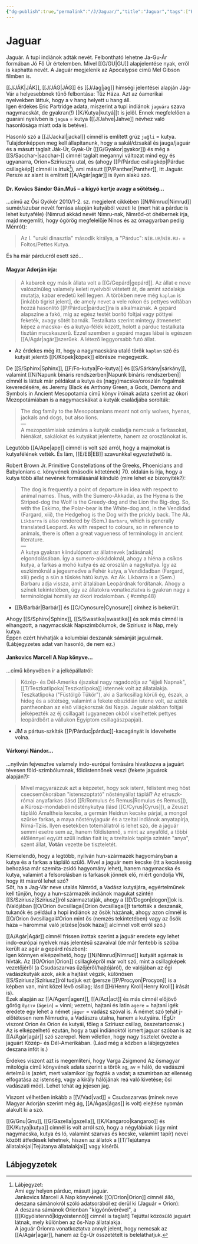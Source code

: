 ```yaml
---
{"dg-publish":true,"permalink":"/J/Jaguar/","title":"Jaguar","tags":["Englishtexttranslated"],"created":"2023-11-05T10:32","updated":"2024-02-02T03:12"}
---
```



# Jaguar

Jaguár. A tupí indiánok adták nevét. Felbontható lehetne Ja-Gu-Ár formában Jó Fő Úr értelemben. Mivel [[G/GU\|GU]] alapjelentése nyak, erről is kaphatta nevét. A Jaguár megjelenik az Apocalypse című Mel Gibson filmben is.  

[[J/JÁK\|JÁK]], [[J/JÁG\|JÁG]] és [[J/Jag\|jag]] hímségi jelentései alapján Jág-Vár a helyesebbnek tűnő felbontása: Tűz Háza. Azt az óamerikai nyelvekben láttuk, hogy a v hang helyett u hang áll.  
Igen érdekes Eric Partridge adata, miszerint a tupi indiánok `jaguára` szava nagymacskát, de gyakran(!) [[K/Kutya\|kutyá]]t is jelöl. Ennek megfelelően a guarani nyelvben is `jagua` = kutya ([[J/Jahve\|Jahve]] névhez való hasonlósága miatt oda is betéve).  

Hasonló szó a [[J/Jackal\|jackal]] címnél is említett grúz `jaĝli` = kutya. Tulajdonképpen meg kell állapítanunk, hogy a sakál/dzsakál és jauga/jaguár és a másutt taglalt Ják-Úr, Gyak-Úr ([[G/Gyakor\|gyakor]]) és még a [[S/Sacchar-\|sacchar-]] címnél taglalt megannyi változat mind egy és ugyanarra, Orion+Szíriuszra utal, és (ahogy [[P/Párduc csillagkép\|Párduc csillagkép]] címnél is írtuk[^1]), ami másutt [[P/Panther\|Panther]], itt Jaguár. Persze az alant is említett [[A/Agár\|agár]] is ilyen alakú szó.  

#### Dr. Kovács Sándor Gán.Muš – a kígyó kertje avagy a sötétség...

...című az Ősi Gyökér 2010/1-2. sz. megjelent cikkében [[N/Nimrud\|Nimrud]] sumér/szubar nevét forrása alapján kutyából vezeti le (mert hát a párduc is lehet kutyaféle) (Nimrud akkád nevét Nimru-nak, Nimrôd-ot óhébernek írja, majd megemlíti, hogy ógörög megfelelője Ninos és az ómagyarban pedig Ménrót):  
> Az I. "uruki dinasztia" második királya, a "Párduc": `NÍB.UR`/`NÍB.RU₇` = Foltos/Pettes Kutya.  

És ha már párducról esett szó...  

#### Magyar Adorján írja:  

> A kabarok egy másik állata volt a [[G/Gepárd\|gepárd]]. Az állat e neve valószínűleg valamely keleti nyelvből vétetett át, de amint szóalakja mutatja, kabar eredetű kell legyen. A törökben neve még `kaplan` is \[inkább tigrist jelent\], de amely nevet a vele rokon és pettyes voltában hozzá hasonlító [[P/Párduc\|párduc]]ra is alkalmaznak. A gepárd alapszíne a fakó, míg az egész testét borító foltjai vagy pöttyei feketék, avagy sötét barnák. Testalkata szerint mintegy átmenetet képez a macska- és a kutya-félék között, holott a párduc testalkata tisztán macskaszerű. Ezzel szemben a gepárd magas lábai is egészen [[A/Agár\|agár]]szerűek. A létező leggyorsabb futó állat.  
- Az érdekes még itt, hogy a nagymacskára utaló török `kaplan` szó és kutyát jelentő [[K/Köpek\|köpek]] előrésze megegyezik.  

De [[S/Sphinx\|Sphinx]], [[F/Fo-kutya\|Fo-kutya]] és [[S/Sárkány\|sárkány]], valamint [[N/Napunk bináris rendszerben\|Napunk bináris rendszerben]] címnél is láttuk már példákat a kutya és (nagy)macska/oroszlán fogalmak keveredésére, és Jeremy Black és Anthony Green, a Gods, Demons and Symbols in Ancient Mesopotamia című könyv íróinak adata szerint az ókori Mezopotámiában is a nagymacskákat a kutyák családjába sorolták:  
> The dog family to the Mesopotamians meant not only wolves, hyenas, jackals and dogs, but also lions.  
> —  
> A mezopotámiaiak számára a kutyák családja nemcsak a farkasokat, hiénákat, sakálokat és kutyákat jelentette, hanem az oroszlánokat is.  

Legutóbb [[A/Ape\|ape]] címnél is volt szó arról, hogy a majmokat is kutyafélének vették. És lám, [[E/EB\|EB]] szavunkkal egyeztethető is.  

Robert Brown Jr. Primitive Constellations of the Greeks, Phoenicians and Babylonians c. könyvének (második kötetének) 70. oldalán is írja, hogy a kutya több állat nevének formálásánál kiinduló (mire lehet ez bizonyíték?):  
> The dog is frequently a point of departure in idea with respect to animal names. Thus, with the Sumero-Akkadai, as the Hyena is the Striped-dog the Wolf is the Greedy-dog and the Lion the Big-dog. So, with the Eskimo, the Polar-bear is the White-dog and, in the Vendidad (Fargard, xiii), the Hedgehog is the Dog with the prickly back. The Ak. `Likbarra` is also rendered by (Sem.) `Barbaru`, which is generally translated Leopard. As with respect to colours, so in reference to animals, there is often a great vagueness of terminology in ancient literature.  
> —  
> A kutya gyakran kiindulópont az állatnevek \[adásának\] elgondolásában. Így a sumero-akkádoknál, ahogy a hiéna a csíkos kutya, a farkas a mohó kutya és az oroszlán a nagykutya. Így az eszkimóknál a jegesmedve a Fehér kutya, a Vendidadban (Fargard, xiii) pedig a sün a tüskés hátú kutya. Az Ak. Likbarra is a (Sem.) Barbaru adja vissza, amit általában Leopárdnak fordítanak. Ahogy a színek tekintetében, úgy az állatokra vonatkoztatva is gyakran nagy a terminológiai homály az ókori irodalomban.  { #cmhp48}

- [[B/Barbár\|Barbár]] és [[C/Cynosure\|Cynosure]] címhez is bekerült.  

Ahogy [[S/Sphinx\|Sphinx]], [[S/Swastika\|swastika]] és sok más címnél is elhangzott, a nagymacskák Napszimbólumok, de Szíriusz is Nap, mely kutya.  
Éppen ezért hívhatják a kolumbiai deszanák sámánját jaguárnak. (Lábjegyzetes adat van hasonló, de nem ez.)  

#### Jankovics Marcell A Nap könyve...

...című könyvében ír a jelképállatról:  
> Közép- és Dél-Amerika éjszakai nagy ragadozója az "éjjeli Napnak", [[T/Teszkatlipoka\|Teszkatlipoka]] istennek volt az állatalakja. Teszkatlipoka ("Füstölgő Tükör"), aki a Sarkcsillag körüli ég, észak, a hideg és a sötétség, valamint a fekete obszidián istene volt, az azték pantheonban az első világkorszak ősi Napja. Jaguár alakban foltjai jelképezték az éj csillagait (ugyanezen okból viselhettek pettyes leopárdbőrt a vállukon Egyiptom csillagászpapjai).  
- JM a pártus-szkíták [[P/Párduc\|párduc]]-kacagányát is idevehette volna.  

#### Várkonyi Nándor...

...nyilván fejvesztve valamely indo-európai forrására hivatkozva a jaguárt tévesen föld-szimbólumnak, földistennőnek veszi (fekete jaguárok alapján?):  
> Mivel magyarázzuk azt a képzetet, hogy sok istent, félistent meg hőst csecsemőkorában "istenszoptató" nőstényállat táplál? Az etruszk-római anyafarkas (lásd [[R/Romulus és Remus\|Romulus és Remus]]), a Kürosz-mondabeli nősténykutya (lásd [[C/Cyrus\|Cyrus]]), a Zeuszt tápláló Amaltheia kecske, a germán Heidrun kecske párjai, a mongol szürke farkas, a maya nőstényjaguár és a tzeltal indiánok anyatapírja, Nimá-Tziis. Ilyen esetekben totemállatról is lehet szó, de a jaguár semmi esetre sem az, hanem földistennő, s mint az anyaföld, a többi élőlénnyel együtt szüli indián fiait is; a tzeltalok tapírja szintén "anya", szent állat, **Votán** vezette be tiszteletét.  

Kiemelendő, hogy a legtöbb, nyilván hun-származék hagyományban a kutya és a farkas a tápláló szülő. Mivel a jaguár nem kecske (itt a kecskeség behozása már szemita-zsidó hagyomány lehet), hanem nagymacska és kutya, valamint a felsorolásban is farkasok jönnek elő, miért gondolja VN, hogy itt másról lehet szó?  
Sőt, ha a Jag-Vár neve utalás Nimród, a Vadász kutyájára, egyértelműnek kell tűnjön, hogy a hun-származék indiánok magukat szintén [[S/Szíriusz\|Szíriusz]]ról származtatják, ahogy a [[D/Dogon\|dogon]]ok is. (Valójában [[O/Orion övcsillagai\|Orion övcsillagai]]t tartották a deszanák, tukanók és például a hopi indiánok az ősök házának, ahogy azon címnél is [[O/Orion övcsillagai#Orion mint ős (nemzés tekintetében) vagy az ősök háza – hárommal való jelzése\|ősök háza]] alcímnél volt erről szó.)  

[[A/Agár\|Agár]] címnél frissen írottak szerint a jaguár eredete egy lehet indo-európai nyelvek más jelentésű szavaival (de már fentebb is szóba került az agár a gepárd részben):  
Igen könnyen elképzelhető, hogy [[N/Nimrud\|Nimrud]] kutyáit agárnak is hívták. Az [[O/Orion\|Orion]] csillagképről már volt szó, mint a csillagképek vezetőjéről (a Csudaszarvas űzőjéről/hajtójáról), de valójában az égi vadászkutyák azok, akik a hajtást végzik, különösen [[S/Szíriusz\|Szíriusz]]ról tudjuk ezt (persze [[P/Procyon\|Procyon]] is a képben van, mint közel lévő csillag; lásd [[H/Henry Kroll\|Henry Kroll]] írását is).  
Ezek alapján az [[A/Agent\|agent]], [[A/Act\|act]] és más címnél előjövő görög `ἄγειν` (`ágein`) = vinni; vezetni, hajtani és latin `agere` = hajtani igék eredete egy lehet a német `jäger` = vadász szóval is. A német szó tehát j-előtétesen nem Nimrudra, a Vadászra utalna, hanem a kutyáira. (ÉgÚr viszont Orion és Orion és kutyái, főleg a Szíriusz csillag, összetartoznak.)  
Az is elképzelhető ezután, hogy a tupi indiánoktól ismert jaguar szóban is az [[A/Agár\|agár]] szó szerepel. Nem véletlen, hogy nagy tisztelet övezte a jaguárt Közép- és Dél-Amerikában. (Lásd még a közben a lábjegyzetes deszana infót is.)  

Érdekes viszont azt is megemlíteni, hogy Varga Zsigmond Az ősmagyar mitológia című könyvének adata szerint a török `ag`, `av` = háló, de vadászni értelmű is (azért, mert valamikor így fogták a vadat; a szumirban az ellenség elfogatása az istenség, vagy a király hálójának reá való kivetése; ősi vadászati mód). Lehet tehát ag jejesen jag.

Viszont vélhetően inkább a [[V/Vad\|vad]] = Csudaszarvas (minek neve Magyar Adorján szerint még ág, [[A/Ágas\|ágas]] is volt) elejtése nyomán alakult ki a szó.  

[[G/Gnu\|Gnu]], [[G/Gazella\|gazella]], [[K/Kangaroo\|kangaroo]] és [[K/Kutya\|kutya]] címnél is volt arról szó, hogy a négylábúak (úgy mint nagymacska, kutya és ló, valamint szarvas és kecske, valamint tapír) nevei között átfedések lehetnek, hiszen az állatok a [[T/Tejútanya állatalakjai\|Tejútanya állatalakjai]] vagy kísérői.  
 

## Lábjegyzetek

[^1]: Lábjegyzet:  
Ami egy helyen párduc, másutt jaguár.  
Jankovics Marcell A Nap könyvének [[O/Orion\|Orion]] címnél álló, deszana sámánokról szóló adatsorából ez derül ki (Jaguár = Orion):  
A deszana sámánok Orionban "kígyónővérével", a \[[[Kígyóistennő\|kígyóistennő]] címnél is taglalt\] Tejúttal közösülő jaguárt látnak, mely különben az ős-Nap állatalakja.  
A jaguár Orionra vonatkoztatva annyit jelent, hogy nemcsak az [[A/Agár\|agár]], hanem az Ég-Úr összetételt is beleláthatjuk.  